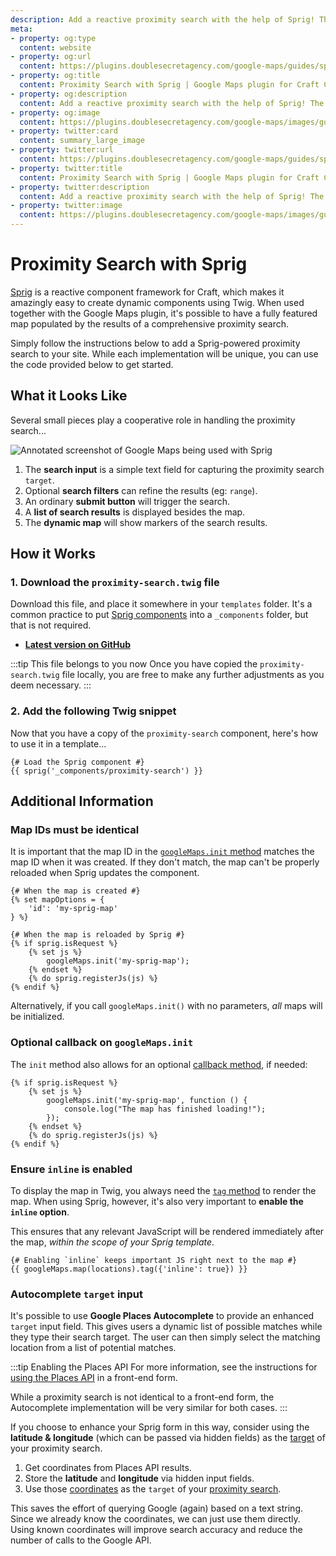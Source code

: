 ```yaml
---
description: Add a reactive proximity search with the help of Sprig! The map and results will update automatically whenever the search criteria changes.
meta:
- property: og:type
  content: website
- property: og:url
  content: https://plugins.doublesecretagency.com/google-maps/guides/sprig/
- property: og:title
  content: Proximity Search with Sprig | Google Maps plugin for Craft CMS
- property: og:description
  content: Add a reactive proximity search with the help of Sprig! The map and results will update automatically whenever the search criteria changes.
- property: og:image
  content: https://plugins.doublesecretagency.com/google-maps/images/guides/sprig.png
- property: twitter:card
  content: summary_large_image
- property: twitter:url
  content: https://plugins.doublesecretagency.com/google-maps/guides/sprig/
- property: twitter:title
  content: Proximity Search with Sprig | Google Maps plugin for Craft CMS
- property: twitter:description
  content: Add a reactive proximity search with the help of Sprig! The map and results will update automatically whenever the search criteria changes.
- property: twitter:image
  content: https://plugins.doublesecretagency.com/google-maps/images/guides/sprig.png
---
```


# Proximity Search with Sprig

[Sprig](https://putyourlightson.com/plugins/sprig) is a reactive component framework for Craft, which makes it amazingly easy to create dynamic components using Twig. When used together with the Google Maps plugin, it's possible to have a fully featured map populated by the results of a comprehensive proximity search.

Simply follow the instructions below to add a Sprig-powered proximity search to your site. While each implementation will be unique, you can use the code provided below to get started.

## What it Looks Like

Several small pieces play a cooperative role in handling the proximity search...

<img class="dropshadow" :src="$withBase('/images/guides/sprig.png')" alt="Annotated screenshot of Google Maps being used with Sprig" style="max-width:660px">

1. The **search input** is a simple text field for capturing the proximity search `target`.
2. Optional **search filters** can refine the results (eg: `range`).
3. An ordinary **submit button** will trigger the search.
4. A **list of search results** is displayed besides the map.
5. The **dynamic map** will show markers of the search results.

## How it Works

### 1. Download the `proximity-search.twig` file

Download this file, and place it somewhere in your `templates` folder. It's a common practice to put [Sprig components](https://putyourlightson.com/plugins/sprig#how-it-works) into a `_components` folder, but that is not required.

- [**Latest version on GitHub**](https://github.com/doublesecretagency/craft-googlemaps/blob/v4/docs/examples/twig/_components/proximity-search.twig)

:::tip This file belongs to you now
Once you have copied the `proximity-search.twig` file locally, you are free to make any further adjustments as you deem necessary.
:::

### 2. Add the following Twig snippet

Now that you have a copy of the `proximity-search` component, here's how to use it in a template...

```twig
{# Load the Sprig component #}
{{ sprig('_components/proximity-search') }}
```

## Additional Information

### Map IDs must be identical

It is important that the map ID in the [`googleMaps.init` method](/javascript/googlemaps.js/#map-initialization-methods) matches the map ID when it was created. If they don't match, the map can't be properly reloaded when Sprig updates the component.

```twig
{# When the map is created #}
{% set mapOptions = {
    'id': 'my-sprig-map'
} %}

{# When the map is reloaded by Sprig #}
{% if sprig.isRequest %}
    {% set js %}
        googleMaps.init('my-sprig-map');
    {% endset %}
    {% do sprig.registerJs(js) %}
{% endif %}
```

Alternatively, if you call `googleMaps.init()` with no parameters, _all_ maps will be initialized.

### Optional callback on `googleMaps.init`

The `init` method also allows for an optional [callback method](/javascript/googlemaps.js/#init-mapid-null-callback-null), if needed:

```twig
{% if sprig.isRequest %}
    {% set js %}
        googleMaps.init('my-sprig-map', function () {
            console.log("The map has finished loading!");
        });
    {% endset %}
    {% do sprig.registerJs(js) %}
{% endif %}
```

### Ensure `inline` is enabled

To display the map in Twig, you always need the [`tag` method](/dynamic-maps/twig-php-methods/#tag-options) to render the map. When using Sprig, however, it's also very important to **enable the `inline` option**.

This ensures that any relevant JavaScript will be rendered immediately after the map, _within the scope of your Sprig template_.

```twig
{# Enabling `inline` keeps important JS right next to the map #}
{{ googleMaps.map(locations).tag({'inline': true}) }}
```

### Autocomplete `target` input

It's possible to use **Google Places Autocomplete** to provide an enhanced `target` input field. This gives users a dynamic list of possible matches while they type their search target. The user can then simply select the matching location from a list of potential matches.

:::tip Enabling the Places API
For more information, see the instructions for [using the Places API](/address-field/front-end-form/#using-the-places-api) in a front-end form.

While a proximity search is not identical to a front-end form, the Autocomplete implementation will be very similar for both cases.
:::

If you choose to enhance your Sprig form in this way, consider using the **latitude & longitude** (which can be passed via hidden fields) as the [target](/proximity-search/options/#target) of your proximity search.

1. Get coordinates from Places API results.
2. Store the **latitude** and **longitude** via hidden input fields.
3. Use those [coordinates](/models/coordinates/) as the `target` of your [proximity search](/proximity-search/options/#target).

This saves the effort of querying Google (again) based on a text string. Since we already know the coordinates, we can just use them directly. Using known coordinates will improve search accuracy and reduce the number of calls to the Google API.
